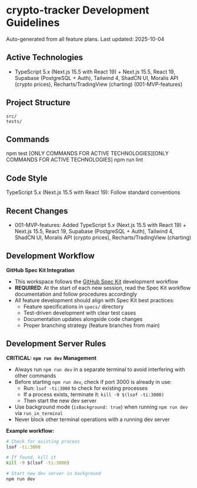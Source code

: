 # crypto-tracker Development Guidelines

Auto-generated from all feature plans. Last updated: 2025-10-04

## Active Technologies
- TypeScript 5.x (Next.js 15.5 with React 19) + Next.js 15.5, React 19, Supabase (PostgreSQL + Auth), Tailwind 4, ShadCN UI, Moralis API (crypto prices), Recharts/TradingView (charting) (001-MVP-features)

## Project Structure
```
src/
tests/
```

## Commands
npm test [ONLY COMMANDS FOR ACTIVE TECHNOLOGIES][ONLY COMMANDS FOR ACTIVE TECHNOLOGIES] npm run lint

## Code Style
TypeScript 5.x (Next.js 15.5 with React 19): Follow standard conventions

## Recent Changes
- 001-MVP-features: Added TypeScript 5.x (Next.js 15.5 with React 19) + Next.js 15.5, React 19, Supabase (PostgreSQL + Auth), Tailwind 4, ShadCN UI, Moralis API (crypto prices), Recharts/TradingView (charting)

<!-- MANUAL ADDITIONS START -->
## Development Workflow

**GitHub Spec Kit Integration**
- This workspace follows the [GitHub Spec Kit](https://github.com/github/spec-kit/) development workflow
- **REQUIRED**: At the start of each new session, read the Spec Kit workflow documentation and follow procedures accordingly
- All feature development should align with Spec Kit best practices:
  - Feature specifications in `specs/` directory
  - Test-driven development with clear test cases
  - Documentation updates alongside code changes
  - Proper branching strategy (feature branches from main)

## Development Server Rules

**CRITICAL: `npm run dev` Management**
- Always run `npm run dev` in a separate terminal to avoid interfering with other commands
- Before starting `npm run dev`, check if port 3000 is already in use:
  - Run: `lsof -ti:3000` to check for existing processes
  - If a process exists, terminate it: `kill -9 $(lsof -ti:3000)`
  - Then start the new dev server
- Use background mode (`isBackground: true`) when running `npm run dev` via `run_in_terminal`
- Never block other terminal operations with a running dev server

**Example workflow:**
```bash
# Check for existing process
lsof -ti:3000

# If found, kill it
kill -9 $(lsof -ti:3000)

# Start new dev server in background
npm run dev
```
<!-- MANUAL ADDITIONS END -->